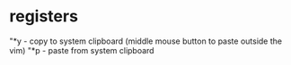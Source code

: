 registers
=========

"*y -  copy to system clipboard (middle mouse button to paste outside the vim)
"*p - paste from system clipboard

